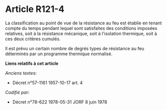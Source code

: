 # Article R121-4

La classification au point de vue de la résistance au feu est établie en tenant compte du temps pendant lequel sont
satisfaites des conditions imposées relatives, soit à la résistance mécanique, soit à l'isolation thermique, soit à ces deux
critères cumulés.

Il est prévu un certain nombre de degrés types de résistance au feu déterminés par un programme thermique normalisé.

**Liens relatifs à cet article**

_Anciens textes_:

  - Décret n°57-1161 1957-10-17 art. 4

_Codifié par_:

  - Décret n°78-622 1978-05-31 JORF 8 juin 1978
